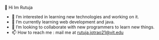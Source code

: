  👋 Hi Im Rutuja 
- 👀 I’m interested in learning new technologies and working on it. 
- 🌱 I’m currently learning web development and java.
- 💞️ I’m looking to collaborate with new programmers to learn new things. 
- 📫 How to reach me : mail me at rutuja.jotrao21@vit.edu

